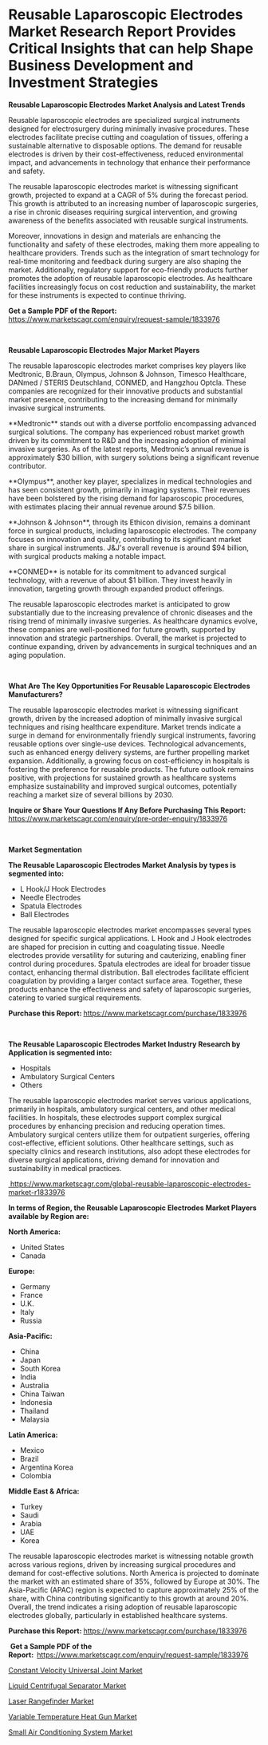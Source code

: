 <p><h1>Reusable Laparoscopic Electrodes Market Research Report Provides Critical Insights that can help Shape Business Development and Investment Strategies</h1></p><p><strong>Reusable Laparoscopic Electrodes Market Analysis and Latest Trends</strong></p>
<p><p>Reusable laparoscopic electrodes are specialized surgical instruments designed for electrosurgery during minimally invasive procedures. These electrodes facilitate precise cutting and coagulation of tissues, offering a sustainable alternative to disposable options. The demand for reusable electrodes is driven by their cost-effectiveness, reduced environmental impact, and advancements in technology that enhance their performance and safety.</p><p>The reusable laparoscopic electrodes market is witnessing significant growth, projected to expand at a CAGR of 5% during the forecast period. This growth is attributed to an increasing number of laparoscopic surgeries, a rise in chronic diseases requiring surgical intervention, and growing awareness of the benefits associated with reusable surgical instruments. </p><p>Moreover, innovations in design and materials are enhancing the functionality and safety of these electrodes, making them more appealing to healthcare providers. Trends such as the integration of smart technology for real-time monitoring and feedback during surgery are also shaping the market. Additionally, regulatory support for eco-friendly products further promotes the adoption of reusable laparoscopic electrodes. As healthcare facilities increasingly focus on cost reduction and sustainability, the market for these instruments is expected to continue thriving.</p></p>
<p><strong>Get a Sample PDF of the Report:&nbsp;</strong> <a href="https://www.marketscagr.com/enquiry/request-sample/1833976?utm_campaign=1436&utm_medium=2&utm_source=Github&utm_content=ia&utm_term=19102024&utm_id=reusable-laparoscopic-electrodes">https://www.marketscagr.com/enquiry/request-sample/1833976</a></p>
<p>&nbsp;</p>
<p><strong>Reusable Laparoscopic Electrodes Major Market Players</strong></p>
<p><p>The reusable laparoscopic electrodes market comprises key players like Medtronic, B.Braun, Olympus, Johnson & Johnson, Timesco Healthcare, DANmed / STERIS Deutschland, CONMED, and Hangzhou Optcla. These companies are recognized for their innovative products and substantial market presence, contributing to the increasing demand for minimally invasive surgical instruments.</p><p>**Medtronic** stands out with a diverse portfolio encompassing advanced surgical solutions. The company has experienced robust market growth driven by its commitment to R&D and the increasing adoption of minimal invasive surgeries. As of the latest reports, Medtronic’s annual revenue is approximately $30 billion, with surgery solutions being a significant revenue contributor.</p><p>**Olympus**, another key player, specializes in medical technologies and has seen consistent growth, primarily in imaging systems. Their revenues have been bolstered by the rising demand for laparoscopic procedures, with estimates placing their annual revenue around $7.5 billion.</p><p>**Johnson & Johnson**, through its Ethicon division, remains a dominant force in surgical products, including laparoscopic electrodes. The company focuses on innovation and quality, contributing to its significant market share in surgical instruments. J&J's overall revenue is around $94 billion, with surgical products making a notable impact.</p><p>**CONMED** is notable for its commitment to advanced surgical technology, with a revenue of about $1 billion. They invest heavily in innovation, targeting growth through expanded product offerings.</p><p>The reusable laparoscopic electrodes market is anticipated to grow substantially due to the increasing prevalence of chronic diseases and the rising trend of minimally invasive surgeries. As healthcare dynamics evolve, these companies are well-positioned for future growth, supported by innovation and strategic partnerships. Overall, the market is projected to continue expanding, driven by advancements in surgical techniques and an aging population.</p></p>
<p>&nbsp;</p>
<p><strong>What Are The Key Opportunities For Reusable Laparoscopic Electrodes Manufacturers?</strong></p>
<p><p>The reusable laparoscopic electrodes market is witnessing significant growth, driven by the increased adoption of minimally invasive surgical techniques and rising healthcare expenditure. Market trends indicate a surge in demand for environmentally friendly surgical instruments, favoring reusable options over single-use devices. Technological advancements, such as enhanced energy delivery systems, are further propelling market expansion. Additionally, a growing focus on cost-efficiency in hospitals is fostering the preference for reusable products. The future outlook remains positive, with projections for sustained growth as healthcare systems emphasize sustainability and improved surgical outcomes, potentially reaching a market size of several billions by 2030.</p></p>
<p><strong>Inquire or Share Your Questions If Any Before Purchasing This Report:</strong> <a href="https://www.marketscagr.com/enquiry/pre-order-enquiry/1833976?utm_campaign=1436&utm_medium=2&utm_source=Github&utm_content=ia&utm_term=19102024&utm_id=reusable-laparoscopic-electrodes">https://www.marketscagr.com/enquiry/pre-order-enquiry/1833976</a></p>
<p>&nbsp;</p>
<p><strong>Market Segmentation</strong></p>
<p><strong>The Reusable Laparoscopic Electrodes Market Analysis by types is segmented into:</strong></p>
<p><ul><li>L Hook/J Hook Electrodes</li><li>Needle Electrodes</li><li>Spatula Electrodes</li><li>Ball Electrodes</li></ul></p>
<p><p>The reusable laparoscopic electrodes market encompasses several types designed for specific surgical applications. L Hook and J Hook electrodes are shaped for precision in cutting and coagulating tissue. Needle electrodes provide versatility for suturing and cauterizing, enabling finer control during procedures. Spatula electrodes are ideal for broader tissue contact, enhancing thermal distribution. Ball electrodes facilitate efficient coagulation by providing a larger contact surface area. Together, these products enhance the effectiveness and safety of laparoscopic surgeries, catering to varied surgical requirements.</p></p>
<p><strong>Purchase this Report:&nbsp;</strong><a href="https://www.marketscagr.com/purchase/1833976?utm_campaign=1436&utm_medium=2&utm_source=Github&utm_content=ia&utm_term=19102024&utm_id=reusable-laparoscopic-electrodes">https://www.marketscagr.com/purchase/1833976</a></p>
<p>&nbsp;</p>
<p><strong>The Reusable Laparoscopic Electrodes Market Industry Research by Application is segmented into:</strong></p>
<p><ul><li>Hospitals</li><li>Ambulatory Surgical Centers</li><li>Others</li></ul></p>
<p><p>The reusable laparoscopic electrodes market serves various applications, primarily in hospitals, ambulatory surgical centers, and other medical facilities. In hospitals, these electrodes support complex surgical procedures by enhancing precision and reducing operation times. Ambulatory surgical centers utilize them for outpatient surgeries, offering cost-effective, efficient solutions. Other healthcare settings, such as specialty clinics and research institutions, also adopt these electrodes for diverse surgical applications, driving demand for innovation and sustainability in medical practices.</p></p>
<p><a href="https://www.marketscagr.com/global-reusable-laparoscopic-electrodes-market-r1833976?utm_campaign=1436&utm_medium=2&utm_source=Github&utm_content=ia&utm_term=19102024&utm_id=reusable-laparoscopic-electrodes">&nbsp;https://www.marketscagr.com/global-reusable-laparoscopic-electrodes-market-r1833976</a></p>
<p><strong>In terms of Region, the Reusable Laparoscopic Electrodes Market Players available by Region are:</strong></p>
<p>
    <p> <strong> North America: </strong>
        <ul>
            <li>United States</li>
            <li>Canada</li>
        </ul>
        </p> 
    <p> <strong> Europe: </strong>
        <ul>
            <li>Germany</li>
            <li>France</li>
            <li>U.K.</li>
            <li>Italy</li>
            <li>Russia</li>
        </ul>
        </p> 
    <p> <strong> Asia-Pacific: </strong>
        <ul>
            <li>China</li>
            <li>Japan</li>
            <li>South Korea</li>
            <li>India</li>
            <li>Australia</li>
            <li>China Taiwan</li>
            <li>Indonesia</li>
            <li>Thailand</li>
            <li>Malaysia</li>
        </ul>
        </p> 
    <p> <strong> Latin America: </strong>
        <ul>
            <li>Mexico</li>
            <li>Brazil</li>
            <li>Argentina Korea</li>
            <li>Colombia</li>
        </ul>
        </p> 
    <p> <strong> Middle East & Africa: </strong>
        <ul>
            <li>Turkey</li>
            <li>Saudi</li>
            <li>Arabia</li>
            <li>UAE</li>
            <li>Korea</li>
        </ul>
    </p>
    </p>
<p><p>The reusable laparoscopic electrodes market is witnessing notable growth across various regions, driven by increasing surgical procedures and demand for cost-effective solutions. North America is projected to dominate the market with an estimated share of 35%, followed by Europe at 30%. The Asia-Pacific (APAC) region is expected to capture approximately 25% of the share, with China contributing significantly to this growth at around 20%. Overall, the trend indicates a rising adoption of reusable laparoscopic electrodes globally, particularly in established healthcare systems.</p></p>
<p><strong>Purchase this Report: </strong><a href="https://www.marketscagr.com/purchase/1833976?utm_campaign=1436&utm_medium=2&utm_source=Github&utm_content=ia&utm_term=19102024&utm_id=reusable-laparoscopic-electrodes">https://www.marketscagr.com/purchase/1833976</a></p>
<p>&nbsp;<strong>Get a Sample PDF of the Report:&nbsp;&nbsp;</strong><a href="https://www.marketscagr.com/enquiry/request-sample/1833976?utm_campaign=1436&utm_medium=2&utm_source=Github&utm_content=ia&utm_term=19102024&utm_id=reusable-laparoscopic-electrodes">https://www.marketscagr.com/enquiry/request-sample/1833976</a></p>
<p><strong></strong></p>
<p><p><a href="https://issuu.com/reportprime-2/docs/constant-velocity-universal-joint-m_e332dac6e6bb54?utm_campaign=1436&utm_medium=2&utm_source=Github&utm_content=ia&utm_term=19102024&utm_id=reusable-laparoscopic-electrodes">Constant Velocity Universal Joint Market</a></p><p><a href="https://www.linkedin.com/pulse/liquid-centrifugal-separator-market-revolution-2024-2031-ks0if?utm_campaign=1436&utm_medium=2&utm_source=Github&utm_content=ia&utm_term=19102024&utm_id=reusable-laparoscopic-electrodes">Liquid Centrifugal Separator Market</a></p><p><a href="https://issuu.com/reportprime-2/docs/laser-rangefinder-market-size-2030._8a6d236309bca5?utm_campaign=1436&utm_medium=2&utm_source=Github&utm_content=ia&utm_term=19102024&utm_id=reusable-laparoscopic-electrodes">Laser Rangefinder Market</a></p><p><a href="https://www.linkedin.com/pulse/global-variable-temperature-heat-gun-market-analysis-key-mykhf?utm_campaign=1436&utm_medium=2&utm_source=Github&utm_content=ia&utm_term=19102024&utm_id=reusable-laparoscopic-electrodes">Variable Temperature Heat Gun Market</a></p><p><a href="https://www.linkedin.com/pulse/deep-dive-small-air-conditioning-system-market-itstrends-5trcf?utm_campaign=1436&utm_medium=2&utm_source=Github&utm_content=ia&utm_term=19102024&utm_id=reusable-laparoscopic-electrodes">Small Air Conditioning System Market</a></p></p>
